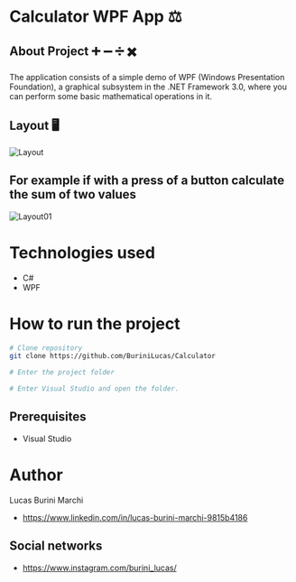 # Calculator WPF App ⚖️

## About Project ➕ ➖ ➗ ✖️

The application consists of a simple demo of WPF (Windows Presentation Foundation), a graphical subsystem in the .NET Framework 3.0, where you can perform some basic mathematical operations in it.

## Layout  🖥 
![Layout](https://user-images.githubusercontent.com/85194557/135775952-265ca23e-27ee-4b70-b06a-5dfce72564c8.PNG)


## For example if with a press of a button calculate the sum of two values 
![Layout01](https://user-images.githubusercontent.com/85194557/135777683-c1af6de4-02c3-4552-aa6a-ae3785d39d9b.PNG)

# Technologies used 
- C#
- WPF

# How to run the project

```bash
# Clone repository
git clone https://github.com/BuriniLucas/Calculator

# Enter the project folder 

# Enter Visual Studio and open the folder.
```


## Prerequisites
- Visual Studio

# Author

Lucas Burini Marchi

- https://www.linkedin.com/in/lucas-burini-marchi-9815b4186

## Social networks

- https://www.instagram.com/burini_lucas/
